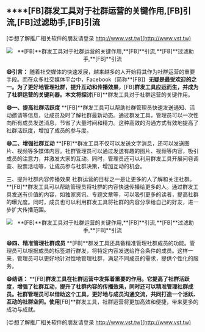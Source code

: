 ## ****[FB]**群发工具对于社群运营的关键作用,**[FB]**引流,**[FB]**过滤助手,**[FB]**引流**

[😍想了解推广相关软件的朋友请登录 http://www.vst.tw](http://www.vst.tw)

 <center><img src="https://vst.tw/MP4/tuiguang/png/7.png" alt="**[FB]**群发工具对于社群运营的关键作用,**[FB]**引流,**[FB]**过滤助手,**[FB]**引流"></center>

**😄引言：**
随着社交媒体的快速发展，越来越多的人开始将其作为社群运营的重要手段。而在众多社交媒体平台中，Facebook（简称**[FB]**）无疑是最受欢迎的之一。为了更好地管理社群，提升互动和传播效果，**[FB]**群发工具应运而生，并成为了社群运营的关键利器。本文将探讨**[FB]**群发工具对于社群运营的关键作用。

**😄一、提高社群活跃度**
**[FB]**群发工具可以帮助社群管理员快速发送通知、活动邀请等信息，让成员及时了解社群最新动态。通过群发工具，管理员可以一次性向所有成员发送消息，节省了大量时间和精力。这种高效的沟通方式有效地提高了社群活跃度，增加了成员的参与度。

**😄二、增强社群互动**
**[FB]**群发工具不仅可以发送文字消息，还可以发送图片、视频等多媒体内容。社群管理员可以通过发送有趣的图片、视频等内容，吸引成员的注意力，并激发大家的互动。同时，管理员还可以利用群发工具开展问卷调查、投票活动等，让成员参与社群决策，增加互动的机会。

三、提升社群内容传播效果
社群运营的目标之一是让更多的人了解和关注社群。**[FB]**群发工具可以帮助管理员将社群的内容快速传播给更多的人。通过群发工具发送有价值的内容，如独家资讯、专题文章等，可以吸引更多的读者，提高社群的曝光度。同时，成员也可以利用群发工具将社群的内容分享给自己的好友，进一步扩大传播范围。

 <center><img src="https://vst.tw/MP4/tuiguang/png/6.png" alt="**[FB]**群发工具对于社群运营的关键作用,**[FB]**引流,**[FB]**过滤助手,**[FB]**引流"></center>

**😄四、精准管理社群成员**
**[FB]**群发工具还具备精准管理社群成员的功能。管理员可以根据成员的标签进行群发，将特定内容发送给符合条件的成员。这样一来，管理员可以更好地针对性地管理社群，满足不同成员的需求，提供个性化的服务。

**😄结语：**
**[FB]**群发工具在社群运营中发挥着重要的作用。它提高了社群活跃度，增强了社群互动，提升了社群内容的传播效果，同时还可以精准管理社群成员。社群管理员可以借助这个工具，更好地与成员沟通交流，共同打造一个活跃、互动的社群空间。使用**[FB]**群发工具，社群运营将更加高效和便捷，带来更多的成功与成就。

[😍想了解推广相关软件的朋友请登录 http://www.vst.tw](http://www.vst.tw)



